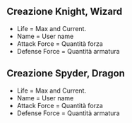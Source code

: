 ## Creazione Knight, Wizard

-  Life = Max and Current.
-  Name = User name
-  Attack Force = Quantità forza
-  Defense Force = Quantità armatura

## Creazione Spyder, Dragon

-  Life = Max and Current.
-  Name = User name
-  Attack Force = Quantità forza
-  Defense Force = Quantità armatura
